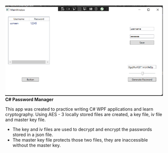 ![Preview of Current App](AN17QCk.png)
**C# Password Manager**

This app was created to practice writing C# WPF applications and learn cryptography.
Using AES - 3 locally stored files are created, a key file, iv file and master key file.
- The key and iv files are used to decrypt and encrypt the passwords stored in a json file.
- The master key file protects those two files, they are inaccessible without the master key.
